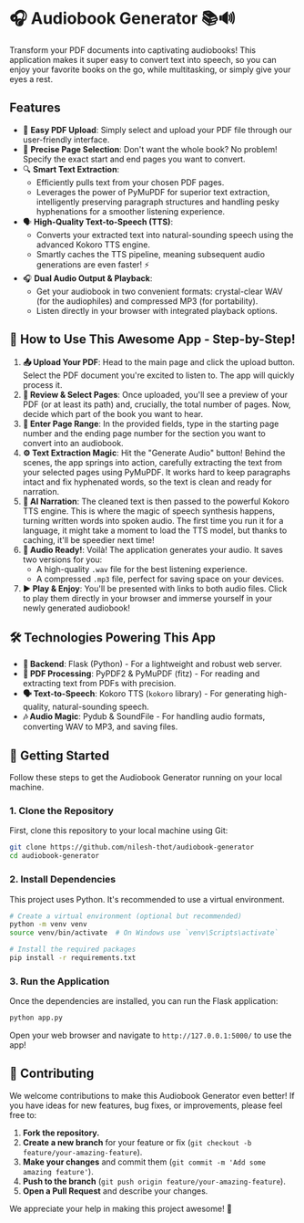 # 🎧 Audiobook Generator 📚🔊

Transform your PDF documents into captivating audiobooks! This application makes it super easy to convert text into speech, so you can enjoy your favorite books on the go, while multitasking, or simply give your eyes a rest.

## Features

- 📄 **Easy PDF Upload**: Simply select and upload your PDF file through our user-friendly interface.
- 🎯 **Precise Page Selection**: Don't want the whole book? No problem! Specify the exact start and end pages you want to convert.
- 🔍 **Smart Text Extraction**:
    - Efficiently pulls text from your chosen PDF pages.
    - Leverages the power of PyMuPDF for superior text extraction, intelligently preserving paragraph structures and handling pesky hyphenations for a smoother listening experience.
- 🗣️ **High-Quality Text-to-Speech (TTS)**:
    - Converts your extracted text into natural-sounding speech using the advanced Kokoro TTS engine.
    - Smartly caches the TTS pipeline, meaning subsequent audio generations are even faster! ⚡
- 🎧 **Dual Audio Output & Playback**:
    - Get your audiobook in two convenient formats: crystal-clear WAV (for the audiophiles) and compressed MP3 (for portability).
    - Listen directly in your browser with integrated playback options.

## 🚀 How to Use This Awesome App - Step-by-Step!

1.  **📤 Upload Your PDF**: Head to the main page and click the upload button. Select the PDF document you're excited to listen to. The app will quickly process it.
2.  **👀 Review & Select Pages**: Once uploaded, you'll see a preview of your PDF (or at least its path) and, crucially, the total number of pages. Now, decide which part of the book you want to hear.
3.  **🔢 Enter Page Range**: In the provided fields, type in the starting page number and the ending page number for the section you want to convert into an audiobook.
4.  **⚙️ Text Extraction Magic**: Hit the "Generate Audio" button! Behind the scenes, the app springs into action, carefully extracting the text from your selected pages using PyMuPDF. It works hard to keep paragraphs intact and fix hyphenated words, so the text is clean and ready for narration.
5.  **🎤 AI Narration**: The cleaned text is then passed to the powerful Kokoro TTS engine. This is where the magic of speech synthesis happens, turning written words into spoken audio. The first time you run it for a language, it might take a moment to load the TTS model, but thanks to caching, it'll be speedier next time!
6.  **💾 Audio Ready!**: Voilà! The application generates your audio. It saves two versions for you:
    *   A high-quality `.wav` file for the best listening experience.
    *   A compressed `.mp3` file, perfect for saving space on your devices.
7.  **▶️ Play & Enjoy**: You'll be presented with links to both audio files. Click to play them directly in your browser and immerse yourself in your newly generated audiobook!

## 🛠️ Technologies Powering This App

- **🐍 Backend**: Flask (Python) - For a lightweight and robust web server.
- **📄 PDF Processing**: PyPDF2 & PyMuPDF (fitz) - For reading and extracting text from PDFs with precision.
- **🗣️ Text-to-Speech**: Kokoro TTS (`kokoro` library) - For generating high-quality, natural-sounding speech.
- **🎶 Audio Magic**: Pydub & SoundFile - For handling audio formats, converting WAV to MP3, and saving files.

## 🚀 Getting Started

Follow these steps to get the Audiobook Generator running on your local machine.

### 1. Clone the Repository

First, clone this repository to your local machine using Git:
```bash
git clone https://github.com/nilesh-thot/audiobook-generator
cd audiobook-generator
```

### 2. Install Dependencies

This project uses Python. It's recommended to use a virtual environment.
```bash
# Create a virtual environment (optional but recommended)
python -m venv venv
source venv/bin/activate  # On Windows use `venv\Scripts\activate`

# Install the required packages
pip install -r requirements.txt
```


### 3. Run the Application

Once the dependencies are installed, you can run the Flask application:
```bash
python app.py
```
Open your web browser and navigate to `http://127.0.0.1:5000/` to use the app!

## 🤝 Contributing

We welcome contributions to make this Audiobook Generator even better! If you have ideas for new features, bug fixes, or improvements, please feel free to:

1.  **Fork the repository.**
2.  **Create a new branch** for your feature or fix (`git checkout -b feature/your-amazing-feature`).
3.  **Make your changes** and commit them (`git commit -m 'Add some amazing feature'`).
4.  **Push to the branch** (`git push origin feature/your-amazing-feature`).
5.  **Open a Pull Request** and describe your changes.

We appreciate your help in making this project awesome! 🎉
